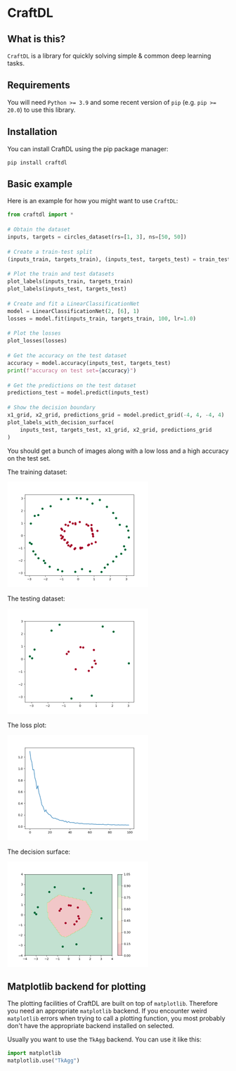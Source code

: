 # CraftDL

## What is this?

`CraftDL` is a library for quickly solving simple & common deep learning tasks.

## Requirements

You will need `Python >= 3.9` and some recent version of `pip` (e.g. `pip >= 20.0`) 
to use this library.

## Installation

You can install CraftDL using the pip package manager:

```shell
pip install craftdl
```

## Basic example

Here is an example for how you might want to use `CraftDL`:

```python
from craftdl import *

# Obtain the dataset
inputs, targets = circles_dataset(rs=[1, 3], ns=[50, 50])

# Create a train-test split
(inputs_train, targets_train), (inputs_test, targets_test) = train_test_split(inputs, targets)

# Plot the train and test datasets
plot_labels(inputs_train, targets_train)
plot_labels(inputs_test, targets_test)

# Create and fit a LinearClassificationNet
model = LinearClassificationNet(2, [6], 1)
losses = model.fit(inputs_train, targets_train, 100, lr=1.0)

# Plot the losses
plot_losses(losses)

# Get the accuracy on the test dataset
accuracy = model.accuracy(inputs_test, targets_test)
print(f"accuracy on test set={accuracy}")

# Get the predictions on the test dataset
predictions_test = model.predict(inputs_test)

# Show the decision boundary
x1_grid, x2_grid, predictions_grid = model.predict_grid(-4, 4, -4, 4)
plot_labels_with_decision_surface(
    inputs_test, targets_test, x1_grid, x2_grid, predictions_grid
)
```

You should get a bunch of images along with a low loss and a high accuracy on the test set.

The training dataset:

![](images/readme1.png)

The testing dataset:

![](images/readme2.png)

The loss plot:

![](images/readme3.png)

The decision surface:

![](images/readme4.png)

## Matplotlib backend for plotting

The plotting facilities of CraftDL are built on top of `matplotlib`. Therefore you need
an appropriate `matplotlib` backend. If you encounter weird `matplotlib` errors when
trying to call a plotting function, you most probably don't have the appropriate backend
installed on selected.

Usually you want to use the `TkAgg` backend. You can use it like this:

```python
import matplotlib
matplotlib.use("TkAgg")
```
